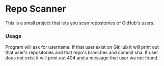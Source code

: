 # Repo Scanner
This is a small project that lets you scan repositories of GitHub's users.
### Usage
Program will ask for username. If that user exist on GitHub it will print out
that user's repositories and that repo's branches and commit sha.
If user does not exist it will print out 404 and a message that user wa not found.
